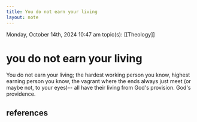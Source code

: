 ```yaml
---
title: You do not earn your living
layout: note
---
```


Monday, October 14th, 2024 10:47 am
topic(s): [[Theology]]

# you do not earn your living

You do not earn your living; the hardest working person you know, highest earning person you know, the vagrant where the ends always just meet (or maybe not, to your eyes)-- all have their living from God's provision. God's providence.
  
## references

